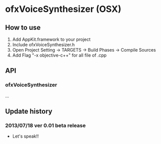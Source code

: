 # ofxVoiceSynthesizer (OSX)

## How to use

1. Add AppKit.framework to your project
2. Include ofxVoiceSynthesizer.h
3. Open Project Setting -> TARGETS -> Build Phases -> Compile Sources
4. Add Flag "-x objective-c++" for all file of .cpp

## API

### ofxVoiceSynthesizer

...

## Update history

### 2013/07/18 ver 0.01 beta release

* Let's speak!!